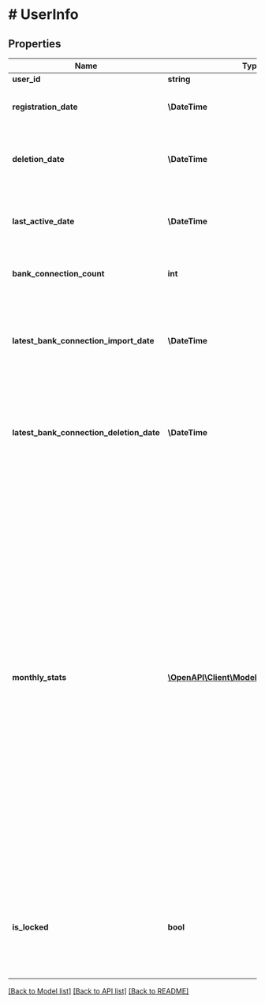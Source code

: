 # # UserInfo

## Properties

Name | Type | Description | Notes
------------ | ------------- | ------------- | -------------
**user_id** | **string** | User&#39;s identifier. |
**registration_date** | **\DateTime** | &lt;strong&gt;Format:&lt;/strong&gt; &#39;YYYY-MM-DD&#39;&lt;br/&gt;User&#39;s registration date. |
**deletion_date** | **\DateTime** | &lt;strong&gt;Format:&lt;/strong&gt; &#39;YYYY-MM-DD&#39;&lt;br/&gt;User&#39;s deletion date. May be null if the user has not been deleted. | [optional]
**last_active_date** | **\DateTime** | &lt;strong&gt;Format:&lt;/strong&gt; &#39;YYYY-MM-DD&#39;&lt;br/&gt;User&#39;s last active date. May be null if the user has not yet logged in. | [optional]
**bank_connection_count** | **int** | Number of bank connections that currently exist for this user. |
**latest_bank_connection_import_date** | **\DateTime** | &lt;strong&gt;Format:&lt;/strong&gt; &#39;YYYY-MM-DD&#39;&lt;br/&gt;Latest date of when a bank connection was imported for this user. This field is null when there has never been a bank connection import. | [optional]
**latest_bank_connection_deletion_date** | **\DateTime** | &lt;strong&gt;Format:&lt;/strong&gt; &#39;YYYY-MM-DD&#39;&lt;br/&gt;Latest date of when a bank connection was deleted for this user. This field is null when there has never been a bank connection deletion. | [optional]
**monthly_stats** | [**\OpenAPI\Client\Model\MonthlyUserStats[]**](MonthlyUserStats.md) | &lt;strong&gt;Type:&lt;/strong&gt; MonthlyUserStats&lt;br/&gt; Additional information about the user&#39;s data or activities, broken down in months. The list will by default contain an entry for each month starting with the month of when the user was registered, up to the current month. The date range may vary when you have limited it in the request. &lt;br/&gt;&lt;br/&gt;Please note:&lt;br/&gt;&amp;bull; this field is only set when &#39;includeMonthlyStats&#39; &#x3D; true, otherwise it will be null.&lt;br/&gt;&amp;bull; the list is always ordered from the latest month first, to the oldest month last.&lt;br/&gt;&amp;bull; the list will never contain an entry for a month that was prior to the month of when the user was registered, or after the month of when the user was deleted, even when you have explicitly set a respective date range. This means that the list may be empty if you are requesting a date range where the user didn&#39;t exist yet, or didn&#39;t exist any longer. | [optional]
**is_locked** | **bool** | Whether the user is currently locked (for further information, see the &#39;maxUserLoginAttempts&#39; setting in your client&#39;s configuration). Note that deleted users will always have this field set to &#39;false&#39;. |

[[Back to Model list]](../../README.md#models) [[Back to API list]](../../README.md#endpoints) [[Back to README]](../../README.md)
